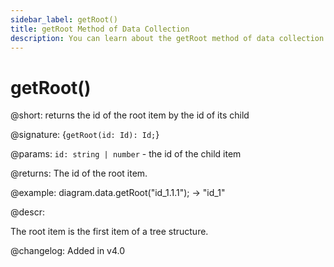 ```yaml
---
sidebar_label: getRoot()
title: getRoot Method of Data Collection
description: You can learn about the getRoot method of data collection in the documentation of the DHTMLX JavaScript Diagram library. Browse developer guides and API reference, try out code examples and live demos, and download a free 30-day evaluation version of DHTMLX Diagram.
---
```


# getRoot()

@short: returns the id of the root item by the id of its child

@signature: {`getRoot(id: Id): Id;`}

@params:
`id: string | number` - the id of the child item

@returns:
The id of the root item.

@example:
diagram.data.getRoot("id_1.1.1"); -> "id_1"

@descr:

The root item is the first item of a tree structure.

@changelog:
Added in v4.0
